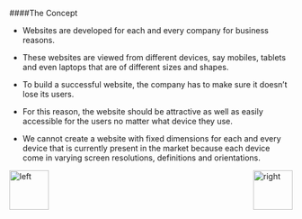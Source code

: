 
####The Concept


- Websites are developed for each and every company for business reasons. 

- These websites are viewed from different devices, say mobiles, tablets and even laptops that are of different sizes and shapes.

- To build a successful website, the company has to make sure it doesn’t lose its users. 

- For this reason, the website should be attractive as well as easily accessible for the users no matter what device they use. 

- We cannot create a website with fixed dimensions for each and every device that is currently present in the market because each device come in varying screen resolutions, definitions and orientations. 


[<img align="left" alt="left" src="https://cloud.githubusercontent.com/assets/14101008/11165526/091b197c-8acf-11e5-8ac1-3a1e5042ed78.png" width="70" height="70"></img>](https://github.com/vaishnaviviswanathan/CSCI_5828_RESPONSIVE-WEB-DESIGN/blob/master/Introduction.md)
[<img align="right" alt="right" src="https://cloud.githubusercontent.com/assets/14101008/11165527/0a4289a2-8acf-11e5-8378-c5e3a55ab4dc.png" width="70" height="70"></img>](https://github.com/vaishnaviviswanathan/CSCI_5828_RESPONSIVE-WEB-DESIGN/blob/master/pattern2.md)
